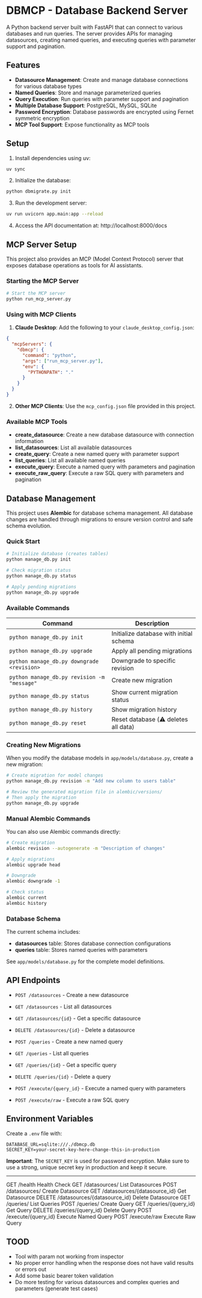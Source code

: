 # DBMCP - Database Backend Server

A Python backend server built with FastAPI that can connect to various databases and run queries. The server provides APIs for managing datasources, creating named queries, and executing queries with parameter support and pagination.

## Features

- **Datasource Management**: Create and manage database connections for various database types
- **Named Queries**: Store and manage parameterized queries
- **Query Execution**: Run queries with parameter support and pagination
- **Multiple Database Support**: PostgreSQL, MySQL, SQLite
- **Password Encryption**: Database passwords are encrypted using Fernet symmetric encryption
- **MCP Tool Support**: Expose functionality as MCP tools

## Setup

1. Install dependencies using uv:
```bash
uv sync
```

2. Initialize the database:
```bash
python dbmigrate.py init
```

3. Run the development server:
```bash
uv run uvicorn app.main:app --reload
```

4. Access the API documentation at: http://localhost:8000/docs

## MCP Server Setup

This project also provides an MCP (Model Context Protocol) server that exposes database operations as tools for AI assistants.

### Starting the MCP Server

```bash
# Start the MCP server
python run_mcp_server.py
```

### Using with MCP Clients

1. **Claude Desktop**: Add the following to your `claude_desktop_config.json`:
```json
{
  "mcpServers": {
    "dbmcp": {
      "command": "python",
      "args": ["run_mcp_server.py"],
      "env": {
        "PYTHONPATH": "."
      }
    }
  }
}
```

2. **Other MCP Clients**: Use the `mcp_config.json` file provided in this project.

### Available MCP Tools

- **create_datasource**: Create a new database datasource with connection information
- **list_datasources**: List all available datasources
- **create_query**: Create a new named query with parameter support
- **list_queries**: List all available named queries
- **execute_query**: Execute a named query with parameters and pagination
- **execute_raw_query**: Execute a raw SQL query with parameters and pagination

## Database Management

This project uses **Alembic** for database schema management. All database changes are handled through migrations to ensure version control and safe schema evolution.

### Quick Start

```bash
# Initialize database (creates tables)
python manage_db.py init

# Check migration status
python manage_db.py status

# Apply pending migrations
python manage_db.py upgrade
```

### Available Commands

| Command | Description |
|---------|-------------|
| `python manage_db.py init` | Initialize database with initial schema |
| `python manage_db.py upgrade` | Apply all pending migrations |
| `python manage_db.py downgrade <revision>` | Downgrade to specific revision |
| `python manage_db.py revision -m "message"` | Create new migration |
| `python manage_db.py status` | Show current migration status |
| `python manage_db.py history` | Show migration history |
| `python manage_db.py reset` | Reset database (⚠️ deletes all data) |

### Creating New Migrations

When you modify the database models in `app/models/database.py`, create a new migration:

```bash
# Create migration for model changes
python manage_db.py revision -m "Add new column to users table"

# Review the generated migration file in alembic/versions/
# Then apply the migration
python manage_db.py upgrade
```

### Manual Alembic Commands

You can also use Alembic commands directly:

```bash
# Create migration
alembic revision --autogenerate -m "Description of changes"

# Apply migrations
alembic upgrade head

# Downgrade
alembic downgrade -1

# Check status
alembic current
alembic history
```

### Database Schema

The current schema includes:

- **datasources** table: Stores database connection configurations
- **queries** table: Stores named queries with parameters

See `app/models/database.py` for the complete model definitions.

## API Endpoints

- `POST /datasources` - Create a new datasource
- `GET /datasources` - List all datasources
- `GET /datasources/{id}` - Get a specific datasource
- `DELETE /datasources/{id}` - Delete a datasource

- `POST /queries` - Create a new named query
- `GET /queries` - List all queries
- `GET /queries/{id}` - Get a specific query
- `DELETE /queries/{id}` - Delete a query

- `POST /execute/{query_id}` - Execute a named query with parameters
- `POST /execute/raw` - Execute a raw SQL query

## Environment Variables

Create a `.env` file with:
```
DATABASE_URL=sqlite:///./dbmcp.db
SECRET_KEY=your-secret-key-here-change-this-in-production
```

**Important**: The `SECRET_KEY` is used for password encryption. Make sure to use a strong, unique secret key in production and keep it secure.



----

GET      /health                        Health Check
GET      /datasources/                  List Datasources
POST     /datasources/                  Create Datasource
GET      /datasources/{datasource_id}   Get Datasource
DELETE   /datasources/{datasource_id}   Delete Datasource
GET      /queries/                      List Queries
POST     /queries/                      Create Query
GET      /queries/{query_id}            Get Query
DELETE   /queries/{query_id}            Delete Query
POST     /execute/{query_id}            Execute Named Query
POST     /execute/raw                   Execute Raw Query



TOOD
----
- Tool with param not working from inspector
- No proper error handling when the response does not have valid results or errors out
- Add some basic bearer token validation
- Do more testing for various datasources and complex queries and parameters (generate test cases)